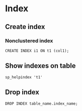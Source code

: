 # Index

## Create index
### Nonclustered index
`CREATE INDEX i1 ON t1 (col1);`

## Show indexes on table
`sp_helpindex 't1'`

## Drop index
`DROP INDEX table_name.index_name;`
